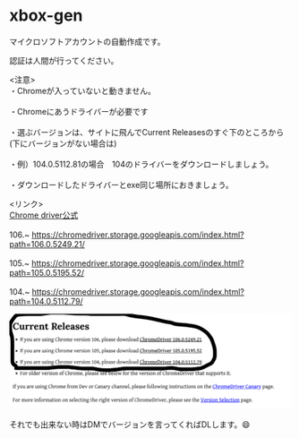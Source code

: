 # xbox-gen
マイクロソフトアカウントの自動作成です。　

認証は人間が行ってください。

<注意>
<br>・Chromeが入っていないと動きません。</br>
<br>・Chromeにあうドライバーが必要です</br>
<br>・選ぶバージョンは、サイトに飛んでCurrent Releasesのすぐ下のところから(下にバージョンがない場合は)</br>
<br>・例）104.0.5112.81の場合　104のドライバーをダウンロードしましょう。</br>
<br>・ダウンロードしたドライバーとexe同じ場所におきましょう。</br>

<リンク>
<br><a href="https://chromedriver.chromium.org/downloads">Chrome driver公式</a></br>
<br>     106.~     https://chromedriver.storage.googleapis.com/index.html?path=106.0.5249.21/</br>
<br>     105.~     https://chromedriver.storage.googleapis.com/index.html?path=105.0.5195.52/</br>
<br>     104.~     https://chromedriver.storage.googleapis.com/index.html?path=104.0.5112.79/</br>

<img src="スクリーンショット 2022-09-27 23.07.54.png" alt="img">

それでも出来ない時はDMでバージョンを言ってくればDLします。😄
